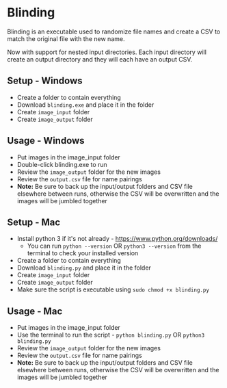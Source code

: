 # Blinding

Blinding is an executable used to randomize file names and create a CSV to match the original file with the new name.

Now with support for nested input directories. Each input directory will create an output directory and they will each have an output CSV.

## Setup - Windows

* Create a folder to contain everything
* Download `blinding.exe` and place it in the folder
* Create `image_input` folder
* Create `image_output` folder

## Usage - Windows

* Put images in the image_input folder
* Double-click blinding.exe to run
* Review the `image_output` folder for the new images
* Review the `output.csv` file for name pairings
* **Note:** Be sure to back up the input/output folders and CSV file elsewhere between runs, otherwise the CSV will be overwritten and the images will be jumbled together

## Setup - Mac

* Install python 3 if it's not already - <https://www.python.org/downloads/>
  * You can run `python --version` OR `python3 --version` from the terminal to check your installed version
* Create a folder to contain everything
* Download `blinding.py` and place it in the folder
* Create `image_input` folder
* Create `image_output` folder
* Make sure the script is executable using `sudo chmod +x blinding.py`

## Usage - Mac

* Put images in the image_input folder
* Use the terminal to run the script - `python blinding.py` OR `python3 blinding.py`
* Review the `image_output` folder for the new images
* Review the `output.csv` file for name pairings
* **Note:** Be sure to back up the input/output folders and CSV file elsewhere between runs, otherwise the CSV will be overwritten and the images will be jumbled together
